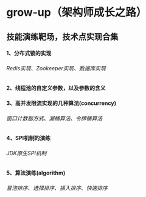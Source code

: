 # grow-up（架构师成长之路）
## 技能演练靶场，技术点实现合集
#### 1、分布式锁的实现
###### Redis实现、Zookeeper实现、数据库实现
#### 2、线程池的自定义参数，以及参数的含义
#### 3、高并发限流实现的几种算法(concurrency)
###### 窗口计数器方式、漏桶算法、令牌桶算法
#### 4、SPI机制的演练
###### JDK原生SPI机制
#### 5、算法演练(algorithm)
###### 冒泡排序、选择排序、插入排序、快速排序